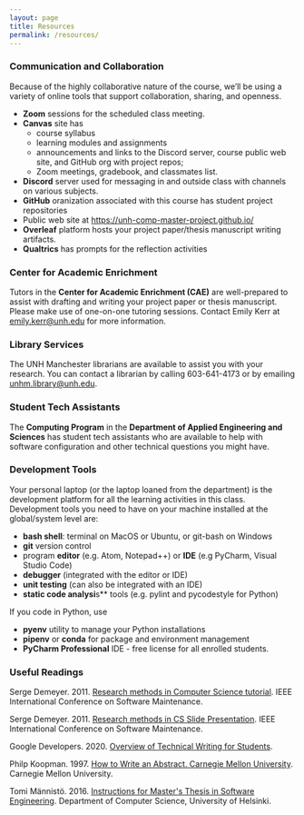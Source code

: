 ```yaml
---
layout: page
title: Resources
permalink: /resources/
---
```

### Communication and Collaboration
Because of the highly collaborative nature of the course, we’ll be using a variety of online tools that support collaboration, sharing, and openness. 
* **Zoom** sessions for the scheduled class meeting.
* **Canvas** site has
    * course syllabus
    * learning modules and assignments
    * announcements and links to the Discord server, course public web site, 
    and GitHub org with project repos; 
    * Zoom meetings, gradebook, and classmates list.
* **Discord** server used for messaging in and outside class with channels on 
various subjects. 
* **GitHub** oranization associated with this course has student project 
repositories
* Public web site at <https://unh-comp-master-project.github.io/>
* **Overleaf** platform hosts your project paper/thesis manuscript writing 
artifacts.
* **Qualtrics** has prompts for the reflection activities

<!--The following platforms and tools support your project/thesis work: 
* GitHub organization associated with this course helps you manage all the 
project development activities and artifacts
* `git` version control and branch-feature workflow
* Overleaf platform helps you with project paper/thesis writing activities
* LaTeX typesetting to write your project paper/thesis manuscript
* Discord server associated with this course is a convenient space where we 
communicate (text. talk, video)
* Canvas has Turnitin tool that performs a similarity check between your draft 
submissions and internet materials. You will upload PDF versions of your drafts 
to Canvas on Feb 18, Mar 11, and Apr 29 to get similarity check reports. 
-->

### Center for Academic Enrichment
Tutors in the **Center for Academic Enrichment (CAE)** are well-prepared to 
assist with drafting and writing your project paper or thesis manuscript. 
Please make use of one-on-one tutoring sessions. Contact Emily Kerr at <emily.kerr@unh.edu> for more information. 

### Library Services
The UNH Manchester librarians are available to assist you with your research. You can contact a librarian by calling 603-641-4173 or by emailing unhm.library@unh.edu. 

### Student Tech Assistants
The **Computing  Program** in the **Department of Applied Engineering and Sciences** has student tech assistants who are available to help with software 
configuration and other technical questions you might have. 

### Development Tools
Your personal laptop (or the laptop loaned from the department) is the 
development platform for all the learning activities in this class. 
Development tools you need to have on your machine installed at the 
global/system level are:
* **bash shell**: terminal on MacOS or Ubuntu, or git-bash on Windows
* **git** version control
* program **editor** (e.g. Atom, Notepad++) or **IDE** (e.g PyCharm, Visual 
Studio Code)
* **debugger** (integrated with the editor or IDE)
* **unit testing** (can also be integrated with an IDE)
* **static code analysi**s** tools (e.g. pylint and pycodestyle for Python)

If you code in Python, use 
* **pyenv** utility to manage your Python installations
* **pipenv** or **conda** for package and environment management 
* **PyCharm Professional** IDE - free license for all enrolled students.

### Useful Readings ###
Serge Demeyer. 2011. [Research methods in Computer Science tutorial](https://unh.box.com/s/ubanos64ju4emwsh7m8ab8l5auedi2ub). IEEE International Conference on Software Maintenance.

Serge Demeyer. 2011. [Research methods in CS Slide Presentation](https://win.uantwerpen.be/~sdemey/Tutorial_ResearchMethods/ResearchMethds01_MethodsOvervw.pdf). IEEE International Conference on Software Maintenance.

Google Developers. 2020. [Overview of Technical Writing for Students](https://developers.google.com/tech-writing/overview).

Philp Koopman. 1997. [How to Write an Abstract. Carnegie Mellon University](http://users.ece.cmu.edu/~koopman/essays/abstract.html). Carnegie Mellon University. 

Tomi Männistö. 2016. [Instructions for Master's Thesis in Software Engineering](https://www.cs.helsinki.fi/u/tomimann/Instructions/MastersThesisInstructions.html). 
Department of Computer Science, University of Helsinki. 
